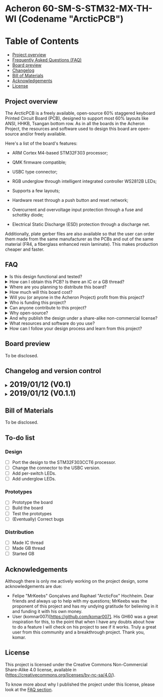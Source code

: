 # Acheron 60-SM-S-STM32-MX-TH-WI (Codename "ArcticPCB")

Table of Contents
=================

  * [Project overview](#project-overview)
  * [Frequently Asked Questions (FAQ)](#faq)
  * [Board preview](#board-preview-version-31)
  * [Changelog](#changelog-and-version-control)
  * [Bill of Materials](#bill-of-Materials)
  * [Acknowledgements](#Acknowledgements)
  * [License](#license)

## Project overview

The ArcticPCB is a freely available, open-source 60% staggered keyboard Printed Circuit Board (PCB), designed to support most 60% layouts like ANSI, HHKB, Tsangan bottom row. As in all the boards in the Acheron Project, the resources and software used to design this board are open-source and/or freely available.

Here's a list of the board's features:

- ARM Cortex M4-based STM32F303 processor;

- QMK firmware compatible;

- USBC type connector;

- RGB underglow through intelligent integrated controller WS2812B LEDs;

- Supports a few layouts;

- Hardware reset through a push button and reset network;

- Overcurrent and overvoltage input protection through a fuse and schottky diode;

- Electrical Static Discharge (ESD) protection through a discharge net.

Additionally, plate gerber files are also available so that the user can order them made from the same manufacturer as the PCBs and out of the same material (FR4, a fiberglass enhanced resin laminate). This makes production cheaper and faster.

## FAQ 

<!-------------------------------------------------------------------->

<details><summary> Is this design functional and tested? </summary>

> Yes. As of the first version, this board was prototyped and works.

</details>

<!-------------------------------------------------------------------->

<details><summary> How can I obtain this PCB? Is there an IC or a GB thread? </summary>

> As it is right now (version 1.0), there are no plans to make any IC or GB threads. There are two reasons for this. The first one is that this was the first hobbyist brazilian mechanical keyboard project, and the intent was to test how the brazilian community would receive such an edeavour. Second, this board has certain outadted features --- like using an ATMEGA32U4 processor and a USB mini connector. The next version will feature an STM32 processor and a USBC connector.

</details>

<!-------------------------------------------------------------------->

<details><summary> Where are you planning to distribute this board? </summary>

> Since this project is still in the development stage, no plans to distribute the board are available.

</details>

<!-------------------------------------------------------------------->

<details><summary> How much will this board cost? </summary>

> We are aiming at a US$30,00 mark.

</details>

<!-------------------------------------------------------------------->

<details><summary> Will you (or anyone in the Acheron Project) profit from this project? </summary>

> I won't profit from it myself, although I retain a little portion of the gains to fund further projects, that is, to maintain prototyping, components and overall design costs. A famous brazilian writer, Millôr Fernandes, once said: "never trust an idealist that profits from his ideals".

> If I find commercial partners in other continents than they'll probably have my express permission to use the deisgns commercially, so I won't be able to tell them if they can profit or how much they will. It's, of course, in the best interest of everyone that the boards are as cheap as possible.

</details>

<!-------------------------------------------------------------------->

<details><summary> Who is funding this project? </summary>

> I and MrKeebs are, although mostly on his part since I'm a broke university student.

</details>

<!-------------------------------------------------------------------->

<details><summary> Can anyone contribute to this project? </summary>

> Anyone is welcome to contribute, be it through feature requests, opinions or criticisms. This can be done through the GeekHack posts, issues and questions on GitHub or even through my Discord (#Gondolindrim#9738). If you want to actively contribute to the design, feel free to contact me and we'd be glad to have you. 

</details>

<!-------------------------------------------------------------------->

<details><summary> Why open-source? </summary>

> As I don't intend to profit from this, there is no reason to keep the design closed. I also have the opportunity to contribute to the open-source way of thinking: many heads are better than one. Following these steps I use only open-source stuff to design the keyboards: the ECAD design is made with KiCad, the renders and animations in Blender, the logo design in Inkscape. All these software are run on Arch Linux, which is a Linux distro heavily based on the OSS and KISS principles.

> By adopting free OSS tools any newbie makers can take a look and learn from these designs, that is, I also have an educational reason in mind. In this regard, I also have a transparency principle, that is, anyone in the community can contact me and ask questions about the project and the design decisions or the design process. Any maker can also check my designs and points its flaws.

> Second, there is also the KISS (Keep It Simple, Stupid!) principle in mind. Since this project is completely un-ambicious, I try to keep it as simple as possible, so that the design and community processes are fluid.

</details>

<!-------------------------------------------------------------------->

<details><summary> And why publish the design under a share-alike non-commercial license? </summary>

> The reason for the license is twofold: first, while I want the design to be open-source, that is, educational and freely available, I think it's not just that someone could just take it, make little adaptations (like changing the logos) and profitting from it when the idea of the project is to have the open-source ideas in mind. It's not about myself -- although of course I have some pride in my designs and like to have credit for them -- but about the project ideals.

> Second, I don't condemn the idea of commercializing my designs, I'd just like to know who is selling it so that I can have a good quality control.

</details>

<!-------------------------------------------------------------------->

<details><summary> What resources and software do you use? </summary>

> All the footprints and symbols are available wither on the KiCad libraries or my MX library, which contains footprints and symbols for some components not available on KiCad.

> The design, footprints and symbols are made through KiCad. The 3D models are obtained in sites where the content is free and widely available like 3D Content Central and GrabCad Community, and to edit them I use FreeCAD.

> The logos were designed in Inkscape. The base image was taken from [this page](https://www.vectorportal.com/StockVectors/Animals/SHARK-ILLUSTRATION/15844.aspx) (last access: 26 feb, 2019). Although stated in the Vector Portal site that the designs are freely available to be used in commercially, I tried to contact the uploader, who goes by the name of "Yohan Plantec" with no success.

> The renders and animations are made in Blender.

</details>

<!-------------------------------------------------------------------->

<details><summary> How can I follow your design process and learn from this project? </summary>

> I try to stream my design processes when I can. I generally do it at tuesdays and thursdays at 3PM PST (8PM BRT). In the streams I answer general electronics questions, and show how the board is designed. I stream at my [Twitch channel](http://twitch.tv/gondolindrim_). The past streams can be seen in my Youtube channel.

</details>

## Board preview

To be disclosed.

<!-- ![Alt text](./renders/frontRender.png)

![Alt text](./renders/backRender.png) -->

## Changelog and version control

<details>
 <summary> <font size="+2"><b> 2019/01/12 (V0.1) </b></font></summary>
 <p>

 <h6> Initial version commited. </h6>

</p></details>

<details>
 <summary> <font size="+2"><b> 2019/01/12 (V0.1.1) </b></font></summary>
 <p>

 <h6> Added the dimensions of the PCB, together with mounting holes and connector. All dimensions and placements were based on the (GH60 PCB)[https://github.com/komar007/gh60] measurements. This version does not have any components in it and so can be used as canvas for any universal tray-mount 60% PCB. </h6>

</p></details>


## Bill of Materials

To be disclosed.

<!--- In the ./bom/ folder there is an .xlsx file that can be uploaded directly into the LCSC site. The file contains all LCSC part numbers, quantities and descriptions. 

If you don't want to order them from LCSC, the table below can be used.

| Description  | Value | Package | Quantity |
| ------------- | :-------------: | :-------------: | :-------------: |
| USB Connector | - | TYPE-C-31-M-12  | 1 |
| C1 and C2 | 22pF | 0805  | 2 |
| C7, C9, CRST1, CRST2 | 4.7nF | 0805| 4 | 
| (Poly)Fuse | 1.5A trip | 0805 | 1 | 
| R5 and R6 | 1MOhm | 1206 | 2 | 
| Q1 | AO4406AL | SOIC8 | 1 | 
| CSin1, CSout1, CVBus1-3, CA1, CB1 | 100nF | 0805 | 7 | 
| CVBus4 | 1uF | 0805 | 1 | 
| CVBus5 | 4.7uF | 0805 | 1 | 
| DF1 | RB060M-60TR Schottky Diode | SOD-123 | 1 | 
| QRST | BC846 NPN BJT | SOT-23 | 1 | 
| RCC | 5.1kOhm | 1206 | 1 | 
| RD+ and RD- | 22ROhm | 1206 | 2 | 
| RD+Up | 1.5kOhm | 1206 |  1 | 
| RPGate, RB1/2, RA1/2 | 10kOhm | 1206 | 5 | 
| RRST | 100kOhm|  1206	| 1 | 
| RSGate1 | 1kOhm | 1206 | 1 | 
| SWRST1 |SMD Push Button | - | 1 | 
| U1 | STM32F303CCT6 | LQFP48 | 1 | 
| U2 | MCP1700-330 LDO | SOT23 | 1 | 
| Y1 | 8MHz 4 pin SMD Crystal | 5032 | 1 | 
| RGB | WS2812B | - | 8 | 
| RL1-RL | 360 Ohm | 1206 | 50 | 
| D1-48, DS1 and DRST | 1N4148W | SOD123 | 52 |
| ROT1 | ALPS EC11Ex (see note 1) | - | 1 |

(1) Any EC11Ex rotary encoder should be fine, as the models differ only on shaft shape and size but their footprints are the same. In the render I used the ALPS EC11E 15244G1. -->

## To-do list

### Design 
- [ ] Port the design to the STM32F303CCT6 processor.
- [ ] Change the connector to the USBC version.
- [ ] Add per-switch LEDs.
- [ ] Add underglow LEDs.

### Prototypes
- [ ] Prototype the board
- [ ] Build the board
- [ ] Test the prototypes
- [ ] (Eventually) Correct bugs

### Distribution
- [ ] Made IC thread
- [ ] Made GB thread
- [ ] Started GB

## Acknowledgements

Although there is only me actively working on the project design, some acknowledgements are due:
  * Felipe "MrKeebs" Gonçalves and Raphael "ArcticFox" Hochheim. Dear friends and always up to help with my questions; MrKeebs was the proponent of this project and has my undying gratitude for believing in it and funding it with his own money.
  * User (komnar007)[https://github.com/komar007]. His GH60 was a great inspiration for this, to the point that when I have any doubts about how to do a feature I will check on his project to see if it works. Truly a great user from this community and a breakthrough project. Thank you, komar.

## License

This project is licensed under the Creative Commons Non-Commercial Share-Alike 4.0 license, available in (https://creativecommons.org/licenses/by-nc-sa/4.0/).

To know more about why I published the project under this license, please look at the [FAQ section](#faq).
